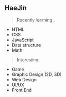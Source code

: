 ## HaeJin

> Recently learning..
- HTML 
- CSS
- JavaScript 
- Data structure
- Math

> Interesting
- Game
- Graphic Design (2D, 3D)
- Web Design
- UI/UX
- Front End


<!---
KHyan/KHyan is a ✨ special ✨ repository because its `README.md` (this file) appears on your GitHub profile.
You can click the Preview link to take a look at your changes.
--->
